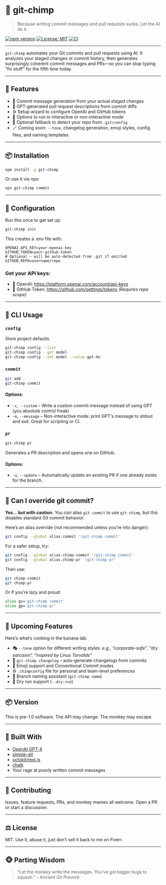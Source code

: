 # 🐒 git-chimp

> Because writing commit messages and pull requests sucks. Let the AI do it.

[![npm version](https://img.shields.io/npm/v/git-chimp)](https://www.npmjs.com/package/git-chimp)
[![License: MIT](https://img.shields.io/badge/License-MIT-yellow.svg)](https://opensource.org/licenses/MIT)
[![CI](https://img.shields.io/github/actions/workflow/status/MarkRabey/git-chimp/release.yml)](https://github.com/MarkRabey/git-chimp/actions)

---

`git-chimp` automates your Git commits and pull requests using AI. It analyzes your staged changes or commit history, then generates surprisingly coherent commit messages and PRs—so you can stop typing “fix stuff” for the fifth time today.

---

## 🧠 Features

- 🧵 Commit message generation from your actual staged changes
- 🚀 GPT-generated pull request descriptions from commit diffs
- ⚙️ Setup wizard to configure OpenAI and GitHub tokens
- 🧃 Options to run in interactive or non-interactive mode
- 🫣 Optional fallback to detect your repo from `.git/config`
- 🪄 Coming soon: `--tone`, changelog generation, emoji styles, config files, and naming templates

---

## 📦 Installation

```bash
npm install -g git-chimp
```

Or use it via npx:

```bash
npx git-chimp commit
```

---

## 🔧 Configuration

Run this once to get set up:
```bash
git-chimp init
```

This creates a .env file with:
```env
OPENAI_API_KEY=your-openai-key
GITHUB_TOKEN=your-github-token
# Optional – will be auto-detected from .git if omitted
GITHUB_REPO=username/repo
```

### Get your API keys:
- 🧠 OpenAI: https://platform.openai.com/account/api-keys
- 🐙 GitHub Token: https://github.com/settings/tokens *(Requires repo scope)*

---

## 🧪 CLI Usage

### `config`
Store project defaults.

```bash
git-chimp config --list
git-chimp config --get model
git-chimp config --set model --value gpt-4o
```

### `commit`

```bash
git add .
git-chimp commit
```

#### Options:
- `-c`, `--custom` – Write a custom commit message instead of using GPT (you absolute control freak)
- `-m`, `--message` – Non-interactive mode: print GPT's message to stdout and exit. Great for scripting or CI.

### `pr`

```bash
git-chimp pr
```
Generates a PR description and opens one on GitHub.

#### Options:
- `-u`, `--update` – Automatically update an existing PR if one already exists for the branch.

---

## 🧨 Can I override git commit?
**Yes... but with caution.** You *can* alias `git commit` to use `git-chimp`, but this disables standard Git commit behavior.

Here’s an alias override (not recommended unless you're into danger):

```bash
git config --global alias.commit '!git-chimp commit'
```

For a safer setup, try:

```bash
git config --global alias.chimp-commit '!git-chimp commit'
git config --global alias.chimp-pr '!git-chimp pr'
```

Then use:

```bash
git chimp-commit
git chimp-pr
```

Or if you're lazy and proud:

```bash
alias gc='git-chimp commit'
alias gp='git-chimp pr'
```

---

## 🧪 Upcoming Features
Here’s what’s cooking in the banana lab:

- 🎭 `--tone` option for different writing styles: *e.g., “corporate-safe”, “dry sarcasm”, “inspired by Linus Torvalds”*
- 📓 `git-chimp changelog` – auto-generate changelogs from commits
- 🍿 Emoji support and Conventional Commit modes
- ⚙️ `.chimpconfig` file for personal and team-level preferences
- 🔀 Branch naming assistant (`git-chimp name`)
- 🧪 Dry run support (`--dry-run`)

---

## 📦 Version
This is pre-1.0 software. The API may change. The monkey may escape.

___

## 🧠 Built With

- [OpenAI GPT-4](https://platform.openai.com/docs)
- [simple-git](https://github.com/steveukx/git-js)
- [octokit/rest.js](https://github.com/octokit/rest.js)
- [chalk](https://github.com/chalk/chalk)
- Your rage at poorly written commit messages

---

## 🐛 Contributing
Issues, feature requests, PRs, and monkey memes all welcome. Open a PR or start a discussion.

---

## ⚖️ License
MIT. Use it, abuse it, just don’t sell it back to me on Fiverr.

---

## 🐵 Parting Wisdom
> “Let the monkey write the messages. You’ve got bigger bugs to squash.”
> *– Ancient Git Proverb*
